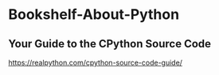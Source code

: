# Bookshelf-About-Python
## Your Guide to the CPython Source Code
https://realpython.com/cpython-source-code-guide/
